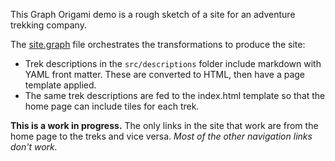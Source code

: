 This Graph Origami demo is a rough sketch of a site for an adventure trekking company.

The [site.graph](src/site.graph) file orchestrates the transformations to produce the site:

- Trek descriptions in the `src/descriptions` folder include markdown with YAML front matter. These are converted to HTML, then have a page template applied.
- The same trek descriptions are fed to the index.html template so that the home page can include tiles for each trek.

**This is a work in progress.** The only links in the site that work are from the home page to the treks and vice versa. _Most of the other navigation links don't work._
